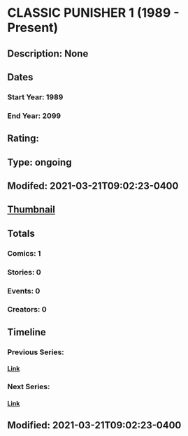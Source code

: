 # CLASSIC PUNISHER 1 (1989 - Present)
## Description: None
## Dates
### Start Year: 1989
### End Year: 2099
## Rating: 
## Type: ongoing
## Modifed: 2021-03-21T09:02:23-0400
## [Thumbnail](http://i.annihil.us/u/prod/marvel/i/mg/b/40/image_not_available.jpg)
## Totals
### Comics: 1
### Stories: 0
### Events: 0
### Creators: 0
## Timeline
### Previous Series: 
#### [Link]()
### Next Series: 
#### [Link]()
## Modified: 2021-03-21T09:02:23-0400